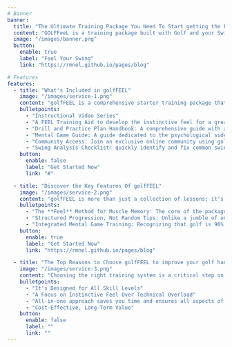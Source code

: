 ```yaml
---
# Banner
banner:
  title: "The Ultimate Training Package You Need To Start getting the Feel of Your Golf Swing"
  content: "GOLFFeeL is a training package built with Golf and your Swing Style in mind, providing everything you need to jumpstart your Better Golf Game and Bring Down that handicap."
  image: "/images/banner.png"
  button:
    enable: true
    label: "Feel Your Swing"
    link: "https://rmnel.github.io/pages/blog"

# Features
features:
  - title: "What's Included in golfFEEL"
    image: "/images/service-1.png"
    content: "golfFEEL is a comprehensive starter training package that includes everything you need to get started with your Lower Golf Handicap. What's Included in golfFEEL"
    bulletpoints:
      - "Instructional Video Series"
      - "A FEEL Training Aid to develop the instinctive feel for a great golf swing, not just the mechanics"
      - "Drill and Practice Plan Handbook: A comprehensive guide with a structured way to practice and see real improvement"
      - "Mental Game Guide: A guide dedicated to the psychological side of golf, helping you stay calm under pressure and build unshakable on-course confidence"
      - "Community Access: Join an exclusive online community using golfFEEL to share your progress, get advice, and stay motivated on your journey to a lower handicap"
      - "Swing Analysis Checklist: quickly identify and fix common swing faults to improve your game every time you practice."
    button:
      enable: false
      label: "Get Started Now"
      link: "#"

  - title: "Discover the Key Features Of golfFEEL"
    image: "/images/service-2.png"
    content: "golfFEEL is more than just a collection of lessons; it's a holistic system designed to transform your game from the inside out. By focusing on the critical link between mind, body, and club, golfFEEL provides the essential tools you need to build a repeatable, confident swing and lower your handicap for good. Some of the key features are:"
    bulletpoints:
      - "The **Feel** Method for Muscle Memory: The core of the package is a unique training method that helps you move beyond just thinking about your swing. It trains your body to instinctively know where the club is throughout the motion, leading to more consistent, powerful, and natural-feeling shots."
      - "Structured Progression, Not Random Tips: Unlike a jumble of online videos, **golfFEEL** provides a clear, step-by-step roadmap. The program is carefully structured to build upon your skills, ensuring you master the fundamentals before moving on to more advanced techniques and on-course strategies"
      - "Integrated Mental Game Training: Recognizing that golf is 90% mental, **golfFEEL** includes dedicated resources to help you build confidence, manage pressure, and develop a winning mindset. This focus on the psychological side of the game is what separates a good golfer from a great one."
    button:
      enable: true
      label: "Get Started Now"
      link: "https://rmnel.github.io/pages/blog"

  - title: "The Top Reasons to Choose golfFEEL to improve your golf handicap"
    image: "/images/service-3.png"
    content: "Choosing the right training system is a critical step on your journey to a lower handicap. While many programs offer fragmented advice, golfFEEL provides a complete, cohesive, and effective solution. It's designed to not only improve your swing but to fundamentally change the way you approach the game, making your progress faster and more sustainable"
    bulletpoints:
      - "It's Designed for All Skill Levels"
      - "A Focus on Instinctive Feel Over Technical Overload"
      - "All-in-one approach saves you time and ensures all aspects of your training are working together"
      - "Cost-Effective, Long-Term Value"
    button:
      enable: false
      label: ""
      link: ""
---
```













